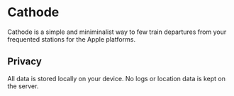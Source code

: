 # Cathode

Cathode is a simple and miniminalist way to few train departures from your frequented stations for the Apple platforms.

## Privacy

All data is stored locally on your device. No logs or location data is kept on the server.
